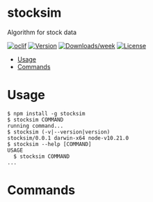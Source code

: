 stocksim
========

Algorithm for stock data

[![oclif](https://img.shields.io/badge/cli-oclif-brightgreen.svg)](https://oclif.io)
[![Version](https://img.shields.io/npm/v/stocksim.svg)](https://npmjs.org/package/stocksim)
[![Downloads/week](https://img.shields.io/npm/dw/stocksim.svg)](https://npmjs.org/package/stocksim)
[![License](https://img.shields.io/npm/l/stocksim.svg)](https://github.com/wentao75/stocksim/blob/master/package.json)

<!-- toc -->
* [Usage](#usage)
* [Commands](#commands)
<!-- tocstop -->
# Usage
<!-- usage -->
```sh-session
$ npm install -g stocksim
$ stocksim COMMAND
running command...
$ stocksim (-v|--version|version)
stocksim/0.0.1 darwin-x64 node-v10.21.0
$ stocksim --help [COMMAND]
USAGE
  $ stocksim COMMAND
...
```
<!-- usagestop -->
# Commands
<!-- commands -->

<!-- commandsstop -->
